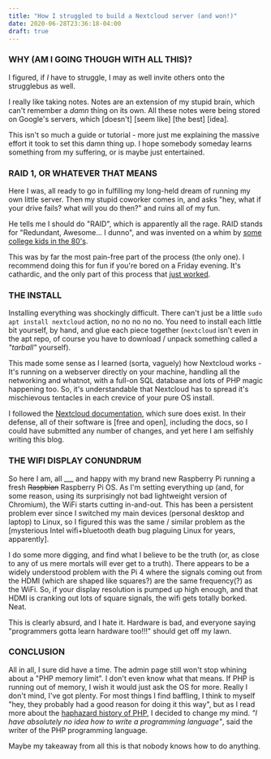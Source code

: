 ```yaml
---
title: "How I struggled to build a Nextcloud server (and won!)"
date: 2020-06-28T23:36:18-04:00
draft: true
---
```


### WHY (AM I GOING THOUGH WITH ALL THIS)?
I figured, if *I* have to struggle, I may as well invite others onto the strugglebus as well.

I really like taking notes. Notes are an extension of my stupid brain, which can't remember a *damn* thing on its own. All these notes were being stored on Google's servers, which [doesn't] [seem like] [the best] [idea].

This isn't so much a guide or tutorial - more just me explaining the massive effort it took to set this damn thing up. I hope somebody someday learns something from my suffering, or is maybe just entertained.

### RAID 1, OR WHATEVER THAT MEANS
Here I was, all ready to go in fulfilling my long-held dream of running my own little server. Then my stupid coworker comes in, and asks "hey, what if your drive fails? what will you do then?" and ruins all of my fun. 

He tells me I should do "RAID", which is apparently all the rage. RAID stands for "Redundant, Awesome... I dunno", and was invented on a whim by [some college kids in the 80's](https://en.wikipedia.org/wiki/RAID#History).

This was by far the most pain-free part of the process (the only one). I recommend doing this for fun if you're bored on a Friday evening. It's cathardic, and the only part of this process that [just worked](https://www.youtube.com/watch?v=nVqcxarP9J4).

### THE INSTALL
Installing everything was shockingly difficult. There can't just be a little `sudo apt install nextcloud` action, no no no no no. You need to install each little bit yourself, by hand, and glue each piece together (`nextcloud` isn't even in the apt repo, of course you have to download / unpack something called a *"tarball"* yourself).

This made some sense as I learned (sorta, vaguely) how Nextcloud works - It's running on a webserver directly on your machine, handling all the networking and whatnot, with a full-on SQL database and lots of PHP magic happening too. So, it's understandable that Nextcloud has to spread it's mischievous tentacles in each crevice of your pure OS install.

I followed the [Nextcloud documentation](https://docs.nextcloud.com/server/latest/admin_manual/index.html), which sure does exist. In their defense, all of their software is [free and open], including the docs, so I could have submitted any number of changes, and yet here I am selfishly writing this blog.

### THE WIFI DISPLAY CONUNDRUM
So here I am, all ___ and happy with my brand new Raspberry Pi running a fresh ~~Raspbian~~ Raspberry Pi OS. As I'm setting everything up (and, for some reason, using its surprisingly not bad lightweight version of Chromium), the WiFi starts cutting in-and-out. This has been a persistent problem ever since I switched my main devices (personal desktop and laptop) to Linux, so I figured this was the same / similar problem as the [mysterious Intel wifi+bluetooth death bug plaguing Linux for years, apparently].

I do some more digging, and find what I believe to be the truth (or, as close to any of us mere mortals will ever get to a truth). There appears to be a widely understood problem with the Pi 4 where the signals coming out from the HDMI (which are shaped like squares?) are the same frequency(?) as the WiFi. So, if your display resolution is pumped up high enough, and that HDMI is cranking out lots of square signals, the wifi gets totally borked. Neat.

This is clearly absurd, and I hate it. Hardware is bad, and everyone saying "programmers gotta learn hardware too!!!" should get off my lawn. 

### CONCLUSION
All in all, I sure did have a time. The admin page still won't stop whining about a "PHP memory limit". I don't even know what that means. If PHP is running out of memory, I wish it would just ask the OS for more. Really I don't mind, I've got plenty. For most things I find baffling, I think to myself "hey, they probably had a good reason for doing it this way", but as I read more about the [haphazard history of PHP](https://en.wikipedia.org/wiki/PHP#Early_history), I decided to change my mind. *"I have absolutely no idea how to write a programming language"*, said the writer of the PHP programming language.

Maybe my takeaway from all this is that nobody knows how to do anything. 
